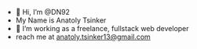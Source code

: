 - 👋 Hi, I’m @DN92
- My Name is Anatoly Tsinker
- 🌱 I’m working as a freelance, fullstack web developer
- reach me at anatoly.tsinker13@gmail.com

<!---
DN92/DN92 is a ✨ special ✨ repository because its `README.md` (this file) appears on your GitHub profile.
You can click the Preview link to take a look at your changes.
--->
